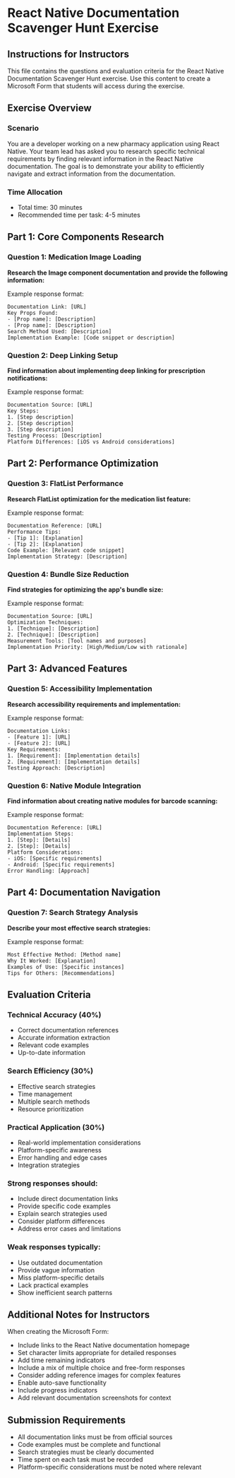 # React Native Documentation Scavenger Hunt Exercise

## Instructions for Instructors
This file contains the questions and evaluation criteria for the React Native Documentation Scavenger Hunt exercise. Use this content to create a Microsoft Form that students will access during the exercise.

## Exercise Overview

### Scenario
You are a developer working on a new pharmacy application using React Native. Your team lead has asked you to research specific technical requirements by finding relevant information in the React Native documentation. The goal is to demonstrate your ability to efficiently navigate and extract information from the documentation.

### Time Allocation
- Total time: 30 minutes
- Recommended time per task: 4-5 minutes

## Part 1: Core Components Research

### Question 1: Medication Image Loading
**Research the Image component documentation and provide the following information:**

Example response format:
```
Documentation Link: [URL]
Key Props Found:
- [Prop name]: [Description]
- [Prop name]: [Description]
Search Method Used: [Description]
Implementation Example: [Code snippet or description]
```

### Question 2: Deep Linking Setup
**Find information about implementing deep linking for prescription notifications:**

Example response format:
```
Documentation Source: [URL]
Key Steps:
1. [Step description]
2. [Step description]
3. [Step description]
Testing Process: [Description]
Platform Differences: [iOS vs Android considerations]
```

## Part 2: Performance Optimization

### Question 3: FlatList Performance
**Research FlatList optimization for the medication list feature:**

Example response format:
```
Documentation Reference: [URL]
Performance Tips:
- [Tip 1]: [Explanation]
- [Tip 2]: [Explanation]
Code Example: [Relevant code snippet]
Implementation Strategy: [Description]
```

### Question 4: Bundle Size Reduction
**Find strategies for optimizing the app's bundle size:**

Example response format:
```
Documentation Source: [URL]
Optimization Techniques:
1. [Technique]: [Description]
2. [Technique]: [Description]
Measurement Tools: [Tool names and purposes]
Implementation Priority: [High/Medium/Low with rationale]
```

## Part 3: Advanced Features

### Question 5: Accessibility Implementation
**Research accessibility requirements and implementation:**

Example response format:
```
Documentation Links:
- [Feature 1]: [URL]
- [Feature 2]: [URL]
Key Requirements:
1. [Requirement]: [Implementation details]
2. [Requirement]: [Implementation details]
Testing Approach: [Description]
```

### Question 6: Native Module Integration
**Find information about creating native modules for barcode scanning:**

Example response format:
```
Documentation Reference: [URL]
Implementation Steps:
1. [Step]: [Details]
2. [Step]: [Details]
Platform Considerations:
- iOS: [Specific requirements]
- Android: [Specific requirements]
Error Handling: [Approach]
```

## Part 4: Documentation Navigation

### Question 7: Search Strategy Analysis
**Describe your most effective search strategies:**

Example response format:
```
Most Effective Method: [Method name]
Why It Worked: [Explanation]
Examples of Use: [Specific instances]
Tips for Others: [Recommendations]
```

## Evaluation Criteria

### Technical Accuracy (40%)
- Correct documentation references
- Accurate information extraction
- Relevant code examples
- Up-to-date information

### Search Efficiency (30%)
- Effective search strategies
- Time management
- Multiple search methods
- Resource prioritization

### Practical Application (30%)
- Real-world implementation considerations
- Platform-specific awareness
- Error handling and edge cases
- Integration strategies

### Strong responses should:
- Include direct documentation links
- Provide specific code examples
- Explain search strategies used
- Consider platform differences
- Address error cases and limitations

### Weak responses typically:
- Use outdated documentation
- Provide vague information
- Miss platform-specific details
- Lack practical examples
- Show inefficient search patterns

## Additional Notes for Instructors

When creating the Microsoft Form:
- Include links to the React Native documentation homepage
- Set character limits appropriate for detailed responses
- Add time remaining indicators
- Include a mix of multiple choice and free-form responses
- Consider adding reference images for complex features
- Enable auto-save functionality
- Include progress indicators
- Add relevant documentation screenshots for context

## Submission Requirements
- All documentation links must be from official sources
- Code examples must be complete and functional
- Search strategies must be clearly documented
- Time spent on each task must be recorded
- Platform-specific considerations must be noted where relevant 